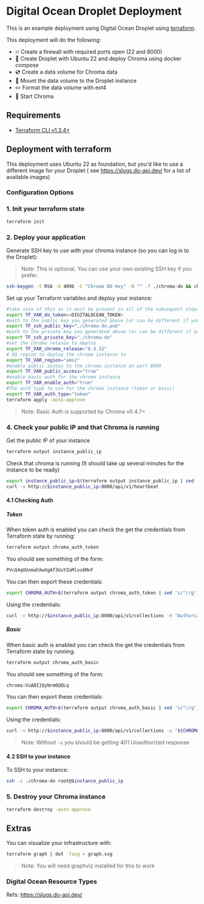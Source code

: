 # Digital Ocean Droplet Deployment

This is an example deployment using Digital Ocean Droplet using [terraform](https://www.terraform.io/).

This deployment will do the following:

- 🔥 Create a firewall with required ports open (22 and 8000)
- 🐳 Create Droplet with Ubuntu 22 and deploy Chroma using docker compose
- 💿 Create a data volume for Chroma data
- 🗻 Mount the data volume to the Droplet instance
- ✏️ Format the data volume with ext4
- 🏃‍ Start Chroma

## Requirements

- [Terraform CLI v1.3.4+](https://developer.hashicorp.com/terraform/tutorials/gcp-get-started/install-cli)

## Deployment with terraform

This deployment uses Ubuntu 22 as foundation, but you'd like to use a different image for your Droplet (
see  https://slugs.do-api.dev/ for a list of available images)

### Configuration Options


### 1. Init your terraform state

```bash
terraform init
```

### 2. Deploy your application

Generate SSH key to use with your chroma instance (so you can log in to the Droplet):

> Note: This is optional. You can use your own existing SSH key if you prefer.

```bash
ssh-keygen -t RSA -b 4096 -C "Chroma DO Key" -N "" -f ./chroma-do && chmod 400 ./chroma-do
```

Set up your Terraform variables and deploy your instance:

```bash
#take note of this as it must be present in all of the subsequent steps
export TF_VAR_do_token=<DIGITALOCEAN_TOKEN>
#path to the public key you generated above (or can be different if you want to use your own key)
export TF_ssh_public_key="./chroma-do.pub"
#path to the private key you generated above (or can be different if you want to use your own key) - used for formatting the Chroma data volume
export TF_ssh_private_key="./chroma-do"
#set the chroma release to deploy
export TF_VAR_chroma_release="0.4.12"
# DO region to deploy the chroma instance to
export TF_VAR_region="ams2"
#enable public access to the chroma instance on port 8000
export TF_VAR_public_access="true"
#enable basic auth for the chroma instance
export TF_VAR_enable_auth="true"
#The auth type to use for the chroma instance (token or basic)
export TF_VAR_auth_type="token"
terraform apply -auto-approve
```

> Note: Basic Auth is supported by Chroma v0.4.7+

### 4. Check your public IP and that Chroma is running

Get the public IP of your instance

```bash
terraform output instance_public_ip
```

Check that chroma is running (It should take up several minutes for the instance to be ready)

```bash
export instance_public_ip=$(terraform output instance_public_ip | sed 's/"//g')
curl -v http://$instance_public_ip:8000/api/v1/heartbeat
```

#### 4.1 Checking Auth

##### Token

When token auth is enabled you can check the get the credentials from Terraform state by running:

```bash
terraform output chroma_auth_token
```

You should see something of the form:

```bash
PVcQ4qUUnmahXwUgAf3UuYZoMlos6MnF
```

You can then export these credentials:

```bash
export CHROMA_AUTH=$(terraform output chroma_auth_token | sed 's/"//g')
```

Using the credentials:

```bash
curl -v http://$instance_public_ip:8000/api/v1/collections -H "Authorization: Bearer ${CHROMA_AUTH}"
```

##### Basic

When basic auth is enabled you can check the get the credentials from Terraform state by running:

```bash
terraform output chroma_auth_basic
```

You should see something of the form:

```bash
chroma:VuA8I}QyNrm0@QLq
```

You can then export these credentials:

```bash
export CHROMA_AUTH=$(terraform output chroma_auth_basic | sed 's/"//g')
```

Using the credentials:

```bash
curl -v http://$instance_public_ip:8000/api/v1/collections -u "${CHROMA_AUTH}"
```

> Note: Without `-u` you should be getting 401 Unauthorized response

#### 4.2 SSH to your instance

To SSH to your instance:

```bash
ssh -i ./chroma-do root@$instance_public_ip
```

### 5. Destroy your Chroma instance

```bash
terraform destroy -auto-approve
```

## Extras

You can visualize your infrastructure with:

```bash
terraform graph | dot -Tsvg > graph.svg
```

> Note: You will need graphviz installed for this to work

### Digital Ocean Resource Types

Refs: https://slugs.do-api.dev/
